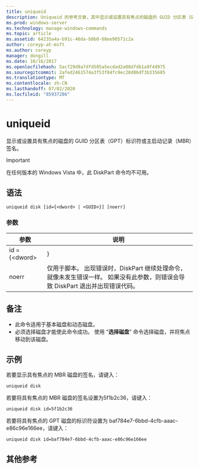 ```yaml
---
title: uniqueid
description: Uniqueid 的参考文章，其中显示或设置具有焦点的磁盘的 GUID 分区表（GPT）标识符或主启动记录（MBR）签名。
ms.prod: windows-server
ms.technology: manage-windows-commands
ms.topic: article
ms.assetid: 64235a4a-b91c-46da-b9b0-68ee90571c2a
author: coreyp-at-msft
ms.author: coreyp
manager: dongill
ms.date: 10/16/2017
ms.openlocfilehash: 5acf29d9a7dfd505a5ecdad2a08dfdb1a9f4d975
ms.sourcegitcommit: 2afed2461574a3f53f84fc9ec28d86df3b335685
ms.translationtype: MT
ms.contentlocale: zh-CN
ms.lasthandoff: 07/02/2020
ms.locfileid: "85937286"
---
```

# <a name="uniqueid"></a>uniqueid

显示或设置具有焦点的磁盘的 GUID 分区表（GPT）标识符或主启动记录（MBR）签名。

> [!IMPORTANT]
> 在任何版本的 Windows Vista 中，此 DiskPart 命令均不可用。

## <a name="syntax"></a>语法

```
uniqueid disk [id={<dword> | <GUID>}] [noerr]
```

### <a name="parameters"></a>参数

|  参数   |                                                                                             说明                                                                                              |
|--------------|------------------------------------------------------------------------------------------------------------------------------------------------------------------------------------------------------|
| id = {\<dword> |                                                                                               <GUID>}                                                                                                |
|    noerr     | 仅用于脚本。 出现错误时，DiskPart 继续处理命令，就像未发生错误一样。 如果没有此参数，则错误会导致 DiskPart 退出并出现错误代码。 |

## <a name="remarks"></a>备注

-   此命令适用于基本磁盘和动态磁盘。
-   必须选择磁盘才能使此命令成功。 使用 "**选择磁盘**" 命令选择磁盘，并将焦点移动到该磁盘。

## <a name="examples"></a>示例

若要显示具有焦点的 MBR 磁盘的签名，请键入：
```
uniqueid disk
```
若要将具有焦点的 MBR 磁盘的签名设置为5f1b2c36，请键入：
```
uniqueid disk id=5f1b2c36
```
若要将具有焦点的 GPT 磁盘的标识符设置为 baf784e7-6bbd-4cfb-aaac-e86c96e166ee，请键入：
```
uniqueid disk id=baf784e7-6bbd-4cfb-aaac-e86c96e166ee
```

## <a name="additional-references"></a>其他参考

